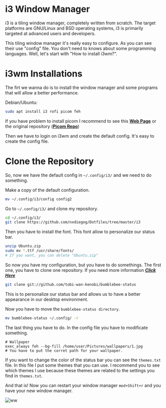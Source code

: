 # i3 Window Manager
i3 is a tiling window manager, completely written from scratch. The target platforms are GNU/Linux and BSD operating systems, i3 is primarily targeted at advanced users and developers. 

This tiling window manager it's really easy to configure. As you can see their use "config" file. You don't need to knows about some programming languages. Well, let's start with "How to install i3wm?".

# i3wm Installations
The firt we wanna do is to install the window manager and some programs that will allow a better performance.

Debian/Ubuntu:
```bash
sudo apt install i3 rofi picom feh
```
If you have problem to install picom I recommend to see this **[Web Page](https://www.linuxfordevices.com/tutorials/linux/picom)** or the original repository (**[Picom Repo](https://github.com/yshui/picom)**)

Then we have to login on i3wm and create the default config. It's easy to create the config file. 

# Clone the Repository
So, now we have the default config in ```~/.config/i3/``` and we need to do something.

Make a copy of the default configuration.
```bash
mv ~/.config/i3/config config2
```
Go to ```~/.config/i3/```  and clone my repository.
```bash
cd ~/.config/i3/
git clone https://github.com/nxdiegog/Dotfiles/tree/master/i3
```
Then you have to install the font. This font allow to personalize our status bar.
```bash
unzip Ubuntu.zip
sudo mv *.ttf /usr/share/fonts/
# If you want, you can delete "Ubuntu.zip"
```
So now you have my configuration, but you have to do somethings. The first one, you have to clone one repository. If you need more information ***[Click Here](https://github.com/tobi-wan-kenobi/bumblebee-status)***
```bash
git clone git://github.com/tobi-wan-kenobi/bumblebee-status
```
This is to personalize our status bar and allows us to have a better appearance in our desktop environment.

Now you have to move the ```bumblebee-status directory```.
```bash
mv bumblebee-status ~/.config/ -r
```

The last thing you have to do. In the config file you have to modificate something.
```config
# Wallpaper 
exec_always feh --bg-fill /home/user/Pictures/wallpapers/1.jpg
# You have to put the corret path for your wallpaper.
```
If you want to change the color of the status bar you can see the ``themes.txt`` file. In this file I put some themes that you can use. I recommend you to see
which themes I use because these themes are related to the settings you find in ``themes.txt``. 

And that is! Now you can restart your window manager ```mod+Shift+r``` and you have your new window manager.

![ww](https://user-images.githubusercontent.com/85723755/124371300-940e1a00-dc3d-11eb-8e4c-dac01c24c984.png)




